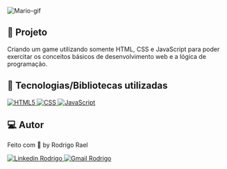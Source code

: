 ![Mario-gif]()

## :page_with_curl: Projeto

Criando um game utilizando somente HTML, CSS e JavaScript para poder exercitar os conceitos básicos de desenvolvimento web e a lógica de programação.

## 🚀 Tecnologias/Bibliotecas utilizadas

<a href="https://pt.wikipedia.org/wiki/HTML5" target="_blank"> <img src="https://img.shields.io/badge/-HTML-red?style=flat-square&logo=HTML5&logoColor=white" alt="HTML5"> </a>
<a href="https://sass-lang.com/guide" target="_blank"> <img src="https://img.shields.io/badge/-CSS-2965f1?style=flat-square&logo=css&logoColor=white" alt="CSS"> </a>
<a href="https://developer.mozilla.org/pt-BR/docs/Web/CSS" target="_blank"> <img src="https://img.shields.io/badge/-JavaScript-yellow?style=flat-square&logo=Javascript&logoColor=white" alt="JavaScript"> </a>

## 💻 Autor

Feito com 💜 by Rodrigo Rael

<a href="https://www.linkedin.com/in/rodrigo-rael-a7a4b51a9/" target="_blank"> <img src="https://img.shields.io/badge/-RodrigoRael-blue?style=flat-square&logo=Linkedin&logoColor=white&link=https" alt="Linkedin Rodrigo"> </a>
<a href="https://img.shields.io/badge/-rodrigorael53@gmail.com-c14438?style=flat-square&logo=Gmail&logoColor=white&link=mailto:rodrigorael53@gmail.com" target="_blank"> <img src="https://img.shields.io/badge/-rodrigorael53@gmail.com-c14438?style=flat-square&logo=Gmail&logoColor=white&link=mailto:rodrigorael53@gmail.com" alt="Gmail Rodrigo"> </a>